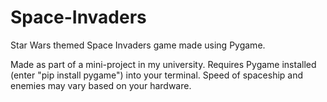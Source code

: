 # Space-Invaders
Star Wars themed Space Invaders game made using Pygame. 


Made as part of a mini-project in my university.
Requires Pygame installed (enter "pip install pygame") into your terminal. 
Speed of spaceship and enemies may vary based on your hardware. 
